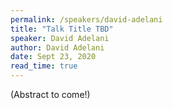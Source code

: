```yaml
---
permalink: /speakers/david-adelani
title: "Talk Title TBD"
speaker: David Adelani
author: David Adelani
date: Sept 23, 2020
read_time: true
---
```


(Abstract to come!)

